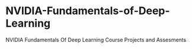 # NVIDIA-Fundamentals-of-Deep-Learning
NVIDIA Fundamentals Of Deep Learning Course Projects and Assesments
